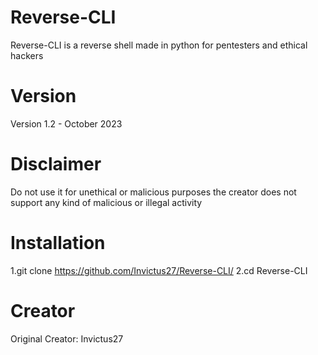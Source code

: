 # Reverse-CLI

Reverse-CLI is a reverse shell made in python for pentesters 
and ethical hackers

# Version

Version 1.2 - October 2023

# Disclaimer

Do not use it for unethical or malicious purposes the creator does not support any kind of malicious or illegal activity

# Installation

1.git clone https://github.com/Invictus27/Reverse-CLI/
2.cd Reverse-CLI

# Creator

Original Creator: Invictus27

